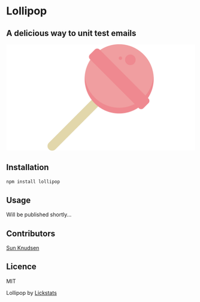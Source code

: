 # Lollipop

## A delicious way to unit test emails

![Cover](public/cover.png)

## Installation

```shell
npm install lollipop
```

## Usage

Will be published shortly...

## Contributors

[Sun Knudsen](https://sunknudsen.com/)

## Licence

MIT

Lollipop by [Lickstats](https://lickstats.com/)
